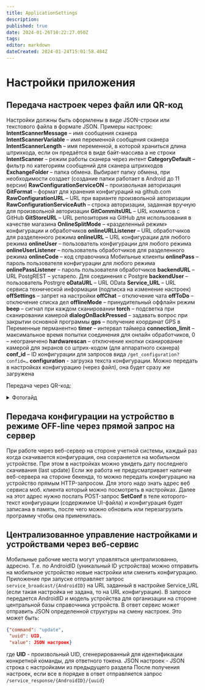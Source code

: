 ```yaml
---
title: ApplicationSettings
description: 
published: true
date: 2024-01-26T10:22:27.050Z
tags: 
editor: markdown
dateCreated: 2024-01-24T15:01:58.484Z
---
```


# Настройки приложения
## Передача настроек через файл или QR-код
Настройки должны быть оформлены в виде JSON-строки или текстового файла в формате JSON. Примеры настроек:
**IntentScannerMessage** – имя сообщения сканера
**IntentScannerVariable** – имя переменной сообщения сканера
**IntentScannerLength** – имя переменной, в которой храниться длина штрихкода, если он предаётся в виде байт-массива а не строки
**IntentScanner** – режим работы сканера через интент
**CategoryDefault** – фильтр по категориям сообщений для сканера штрихкодов
**ExchangeFolder** – папка обмена. Выбирает папку обмена, при необходимости создает (создание папки работает в Android до 11 версии)
**RawConfigurationServiceON** – произвольная авторизация
**GitFormat** – формат для хранения конфигураций на github.com
**RawConfigurationURL** – URL при варианте произвольной авторизации
**RawConfigurationServiceAuth** – строка авторизации, заданная вручную для произвольной авторизации
**GitCommitsURL** – URL коммитов с GitHub
**GitStoreURL** – URL репозитория на GitHub для использования в качестве магазина
**OnlineSplitMode** – «разделенный режим» конфигурации и обработчиков
**onlineURLListener** – URL обработчиков для разделенного режима
**onlineURL** – URL конфигурации для любого режима
**onlineUser** – пользователь конфигурации для любого режима
**onlineUserListener** – пользователь обработчиков для разделенного режима
**onlineCode** – код справочника Мобильные клиенты
**onlinePass** – пароль пользователя конфигурации для любого режима
**onlinePassListener** – пароль пользователя обработчиков
**backendURL** – URL PostgREST – устарело. Для соединения с Postgre
**backendUser** – пользователь Postrgre
**oDataURL** – URL OData
**Service_URL** – URL сервиса технической информации (подписка на изменение настроек)
**offSettings** – запрет на настройки
**offChat** – отключение чата
**offToDo** – отключение списка дел
**offlineMode** – принудительный оффлайн режим
**beep** – сигнал при каждом сканировании
**torch** – подсветка при сканировании камерой
**dialogOnBackPressed** – задавать вопрос при закрытии основной программы
**gps** – получение координат GPS в Переменные перманентно
**timer** – интервал таймера
**connection_limit** – максимальное время попытки соединения для онлайн обработчиков, 0 – неограничено
**hardwarescan** – отключение кнопки сканирование камерой для экранов со штрих-кодом (для аппаратного сканера)
**conf_id** – ID конфигурации для запросов вида `/get_configuration?confid=…`
**configuration** - загрузка текста конфигурации. Можно передать в настройках конфигурацию (через файл), она будет сразу же загружена

Передача через QR-код:
<details>
<summary>Фотогайд</summary>
<br>
<img src="/files/Pastedimage20240118095916.png">
<img src="/files/Pastedimage20240118100053.png"> 
<br>Необходимо навести камеру на QR-код.
</details>

## Передача конфигурации на устройство в режиме OFF-line через прямой запрос на сервер
При работе через веб-сервер на стороне учетной системы, каждый раз когда скачивается конфигурация, она сохраняется на мобильном устройстве. При этом в настройках можно увидеть дату последнего скачивания (last update)
Если же работа не предусматривает наличие веб-сервера на стороне бекенда, то можно передать конфигурацию на устройство прямым HTTP-запросом. Для этого надо знать адрес веб сервиса моб. клиента который можно посмотреть в настройках. Далее на этот адрес нужно послать POST-запрос **SetConf** в теле которого- текст конфигурации (содержимое UI-файла) и конфигурация будет записана в память, после чего можно обновить или перезагрузить программу чтобы она применилась.

## Централизованное управление настройками и устройствами через веб-сервис
Мобильные рабочие места могут управляться централизованно, адресно. Т.е. по AndroidID (уникальный ID устройства) можно отправить на мобильное устройство новые настройки или сменить конфигурацию. Приложение при запуске отправляет запрос 
`service_broadcast/{AndroidID}` на URL заданный в настройке Service_URL (если такая настройка не задана, то на URL конфигурации). В запросе передается AndroidID и модель устройства для организации на стороне центральной базы справочника устройств.
В ответ сервис может отправить JSON определенной структуры на смену настроек. Это может быть:
```json
{"command": "update",
 "uuid": UID,
 "value": JSON настроек}
```
где **UID** - произвольный UID, сгенерированный для идентификации конкретной команды, для ответного токена. JSON настроек - JSON строка с настройками из предыдущего раздела
После получения настроек, если все в порядке в ответ отправляется запрос 
`/service_response/{AndroidID}/{uuid}`




